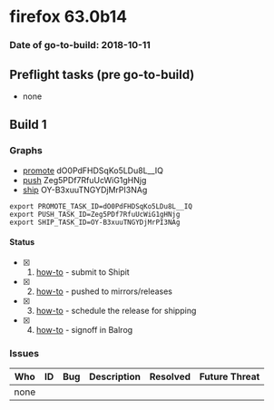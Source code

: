 # firefox 63.0b14

### Date of go-to-build: 2018-10-11

## Preflight tasks (pre go-to-build)
- none

## Build 1  

### Graphs
* [promote](https://tools.taskcluster.net/push-inspector/#/dO0PdFHDSqKo5LDu8L__IQ) dO0PdFHDSqKo5LDu8L__IQ
* [push](https://tools.taskcluster.net/push-inspector/#/Zeg5PDf7RfuUcWiG1gHNjg) Zeg5PDf7RfuUcWiG1gHNjg
* [ship](https://tools.taskcluster.net/push-inspector/#/OY-B3xuuTNGYDjMrPI3NAg) OY-B3xuuTNGYDjMrPI3NAg
```
export PROMOTE_TASK_ID=dO0PdFHDSqKo5LDu8L__IQ
export PUSH_TASK_ID=Zeg5PDf7RfuUcWiG1gHNjg
export SHIP_TASK_ID=OY-B3xuuTNGYDjMrPI3NAg
```


#### Status
- [x] 1.  [how-to](https://wiki.mozilla.org/Release:Release_Automation_on_Mercurial:Starting_a_Release#Submit_to_Ship_It)  - submit to Shipit
- [x] 2.  [how-to](https://github.com/mozilla-releng/releasewarrior-2.0/blob/master/docs/release-promotion/desktop/howto.md#push-artifacts-to-releases-directory)  - pushed to mirrors/releases
- [x] 3.  [how-to](https://github.com/mozilla-releng/releasewarrior-2.0/blob/master/docs/release-promotion/desktop/howto.md#ship-the-release)  - schedule the release for shipping
- [x] 4.  [how-to](https://github.com/mozilla-releng/releasewarrior-2.0/blob/master/docs/release-promotion/desktop/howto.md#obtain-sign-offs-for-changes)  - signoff in Balrog

### Issues
| Who                 | ID               | Bug                                                                 | Description                | Resolved                | Future Threat                |
| ------------------- | ---------------- | ------------------------------------------------------------------- | -------------------------- | ----------------------- | ---------------------------- |
| none | | | | | |

